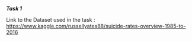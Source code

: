 ***Task 1***

Link to the Dataset used in the task :  https://www.kaggle.com/russellyates88/suicide-rates-overview-1985-to-2016
